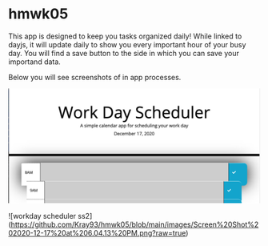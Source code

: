 # hmwk05

This app is designed to keep you tasks organized daily! 
While linked to dayjs, it will update daily to show you every important hour of your busy day. 
You will find a save button to the side in which you can save your importand data.

Below you will see screenshots of in app processes.

![workday scheduler ss](https://github.com/Kray93/hmwk05/blob/main/images/Screen%20Shot%202020-12-17%20at%206.04.48%20PM.png?raw=true)

![workday scheduler ss2] (https://github.com/Kray93/hmwk05/blob/main/images/Screen%20Shot%202020-12-17%20at%206.04.13%20PM.png?raw=true)